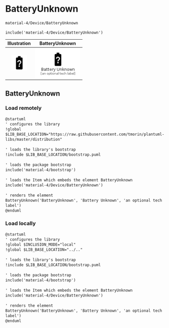 # BatteryUnknown


```text
material-4/Device/BatteryUnknown
```

```text
include('material-4/Device/BatteryUnknown')
```



| Illustration | BatteryUnknown |
| :---: | :---: |
| ![illustration for Illustration](../../material-4/Device/BatteryUnknown.png) | ![illustration for BatteryUnknown](../../material-4/Device/BatteryUnknown.Local.png) |




## BatteryUnknown

### Load remotely
```plantuml
@startuml
' configures the library
!global $LIB_BASE_LOCATION="https://raw.githubusercontent.com/tmorin/plantuml-libs/master/distribution"

' loads the library's bootstrap
!include $LIB_BASE_LOCATION/bootstrap.puml

' loads the package bootstrap
include('material-4/bootstrap')

' loads the Item which embeds the element BatteryUnknown
include('material-4/Device/BatteryUnknown')

' renders the element
BatteryUnknown('BatteryUnknown', 'Battery Unknown', 'an optional tech label')
@enduml
```

### Load locally
```plantuml
@startuml
' configures the library
!global $INCLUSION_MODE="local"
!global $LIB_BASE_LOCATION="../.."

' loads the library's bootstrap
!include $LIB_BASE_LOCATION/bootstrap.puml

' loads the package bootstrap
include('material-4/bootstrap')

' loads the Item which embeds the element BatteryUnknown
include('material-4/Device/BatteryUnknown')

' renders the element
BatteryUnknown('BatteryUnknown', 'Battery Unknown', 'an optional tech label')
@enduml
```


